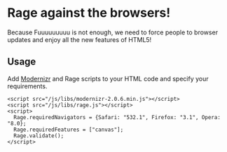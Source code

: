 # Rage against the browsers!

Because Fuuuuuuuuu is not enough, we need to force people to browser updates
and enjoy all the new features of HTML5!

## Usage

Add [Modernizr](http://github.com/Modernizr/Modernizr) and Rage scripts to
your HTML code and specify your requirements.  

    <script src="/js/libs/modernizr-2.0.6.min.js"></script>
    <script src="/js/libs/rage.js"></script>
    <script>
      Rage.requiredNavigators = {Safari: "532.1", Firefox: "3.1", Opera: "8.0};
      Rage.requiredFeatures = ["canvas"];
      Rage.validate();
    </script>
